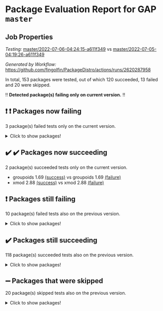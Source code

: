 # Package Evaluation Report for GAP `master`

## Job Properties

*Testing:* [master/2022-07-06-04:24:15-a611f349](https://github.com/fingolfin/PackageDistro/blob/data/reports/master/2022-07-06-04:24:15-a611f349) vs [master/2022-07-05-04:19:26-a611f349](https://github.com/fingolfin/PackageDistro/blob/data/reports/master/2022-07-05-04:19:26-a611f349)

*Generated by Workflow:* https://github.com/fingolfin/PackageDistro/actions/runs/2620287958

In total, 153 packages were tested, out of which 120 succeeded, 13 failed and 20 were skipped.

:bangbang: **Detected package(s) failing only on current version.** :bangbang:

## :exclamation: :exclamation: Packages now failing

3 package(s) failed tests only on the current version.
<details><summary>Click to show packages!</summary>

- ctbllib 1.3.4 [(failure)](https://github.com/fingolfin/PackageDistro/runs/7208054786?check_suite_focus=true) vs ctbllib 1.3.4 [(success)](https://github.com/fingolfin/PackageDistro/runs/7189784364?check_suite_focus=true)
- curlinterface 2.2.2 [(failure)](https://github.com/fingolfin/PackageDistro/runs/7208054873?check_suite_focus=true) vs curlinterface 2.2.2 [(success)](https://github.com/fingolfin/PackageDistro/runs/7189784467?check_suite_focus=true)
- yangbaxter 0.10.0 [(failure)](https://github.com/fingolfin/PackageDistro/runs/7208059926?check_suite_focus=true) vs yangbaxter 0.10.0 [(success)](https://github.com/fingolfin/PackageDistro/runs/7189789866?check_suite_focus=true)
</details>

## :heavy_check_mark: :heavy_check_mark: Packages now succeeding

2 package(s) succeeded tests only on the current version.
- groupoids 1.69 [(success)](https://github.com/fingolfin/PackageDistro/runs/7208056111?check_suite_focus=true) vs groupoids 1.69 [(failure)](https://github.com/fingolfin/PackageDistro/runs/7189785568?check_suite_focus=true)
- xmod 2.88 [(success)](https://github.com/fingolfin/PackageDistro/runs/7208059820?check_suite_focus=true) vs xmod 2.88 [(failure)](https://github.com/fingolfin/PackageDistro/runs/7189789732?check_suite_focus=true)

## :exclamation: Packages still failing

10 package(s) failed tests also on the previous version.
<details><summary>Click to show packages!</summary>

- fining 1.4.1 [(failure)](https://github.com/fingolfin/PackageDistro/runs/7208055411?check_suite_focus=true)
- francy 1.2.4 [(failure)](https://github.com/fingolfin/PackageDistro/runs/7208055756?check_suite_focus=true)
- hap 1.43 [(failure)](https://github.com/fingolfin/PackageDistro/runs/7208056345?check_suite_focus=true)
- normalizinterface 1.3.2 [(failure)](https://github.com/fingolfin/PackageDistro/runs/7208057530?check_suite_focus=true)
- packagemanager 1.2 [(failure)](https://github.com/fingolfin/PackageDistro/runs/7208057711?check_suite_focus=true)
- qpa 1.33 [(failure)](https://github.com/fingolfin/PackageDistro/runs/7208058013?check_suite_focus=true)
- rcwa 4.6.4 [(failure)](https://github.com/fingolfin/PackageDistro/runs/7208058177?check_suite_focus=true)
- recog 1.3.2 [(failure)](https://github.com/fingolfin/PackageDistro/runs/7208058278?check_suite_focus=true)
- semigroups 4.0.0 [(failure)](https://github.com/fingolfin/PackageDistro/runs/7208058520?check_suite_focus=true)
- ugaly 4.0.2 [(failure)](https://github.com/fingolfin/PackageDistro/runs/7208059466?check_suite_focus=true)
</details>

## :heavy_check_mark: Packages still succeeding

118 package(s) succeeded tests also on the previous version.
<details><summary>Click to show packages!</summary>

- ace 5.4 [(success)](https://github.com/fingolfin/PackageDistro/runs/7208053714?check_suite_focus=true)
- aclib 1.3.2 [(success)](https://github.com/fingolfin/PackageDistro/runs/7208053746?check_suite_focus=true)
- agt 0.2 [(success)](https://github.com/fingolfin/PackageDistro/runs/7208053784?check_suite_focus=true)
- alnuth 3.2.1 [(success)](https://github.com/fingolfin/PackageDistro/runs/7208053807?check_suite_focus=true)
- anupq 3.2.6 [(success)](https://github.com/fingolfin/PackageDistro/runs/7208053832?check_suite_focus=true)
- atlasrep 2.1.2 [(success)](https://github.com/fingolfin/PackageDistro/runs/7208053861?check_suite_focus=true)
- autodoc 2022.03.10 [(success)](https://github.com/fingolfin/PackageDistro/runs/7208053896?check_suite_focus=true)
- automata 1.15 [(success)](https://github.com/fingolfin/PackageDistro/runs/7208053964?check_suite_focus=true)
- automgrp 1.3.2 [(success)](https://github.com/fingolfin/PackageDistro/runs/7208053996?check_suite_focus=true)
- autpgrp 1.10.2 [(success)](https://github.com/fingolfin/PackageDistro/runs/7208054027?check_suite_focus=true)
- cap 2022.06-05 [(success)](https://github.com/fingolfin/PackageDistro/runs/7208054056?check_suite_focus=true)
- caratinterface 2.3.3 [(success)](https://github.com/fingolfin/PackageDistro/runs/7208054082?check_suite_focus=true)
- cddinterface 2020.06.24 [(success)](https://github.com/fingolfin/PackageDistro/runs/7208054110?check_suite_focus=true)
- circle 1.6.5 [(success)](https://github.com/fingolfin/PackageDistro/runs/7208054138?check_suite_focus=true)
- classicpres 1.22 [(success)](https://github.com/fingolfin/PackageDistro/runs/7208054172?check_suite_focus=true)
- cohomolo 1.6.10 [(success)](https://github.com/fingolfin/PackageDistro/runs/7208054208?check_suite_focus=true)
- congruence 1.2.4 [(success)](https://github.com/fingolfin/PackageDistro/runs/7208054242?check_suite_focus=true)
- corelg 1.56 [(success)](https://github.com/fingolfin/PackageDistro/runs/7208054290?check_suite_focus=true)
- crime 1.6 [(success)](https://github.com/fingolfin/PackageDistro/runs/7208054349?check_suite_focus=true)
- crisp 1.4.5 [(success)](https://github.com/fingolfin/PackageDistro/runs/7208054434?check_suite_focus=true)
- crypting 0.10 [(success)](https://github.com/fingolfin/PackageDistro/runs/7208054551?check_suite_focus=true)
- cryst 4.1.24 [(success)](https://github.com/fingolfin/PackageDistro/runs/7208054657?check_suite_focus=true)
- crystcat 1.1.9 [(success)](https://github.com/fingolfin/PackageDistro/runs/7208054739?check_suite_focus=true)
- cubefree 1.19 [(success)](https://github.com/fingolfin/PackageDistro/runs/7208054828?check_suite_focus=true)
- cvec 2.7.5 [(success)](https://github.com/fingolfin/PackageDistro/runs/7208054905?check_suite_focus=true)
- datastructures 0.2.7 [(success)](https://github.com/fingolfin/PackageDistro/runs/7208054931?check_suite_focus=true)
- deepthought 1.0.5 [(success)](https://github.com/fingolfin/PackageDistro/runs/7208054960?check_suite_focus=true)
- design 1.7 [(success)](https://github.com/fingolfin/PackageDistro/runs/7208055000?check_suite_focus=true)
- difsets 2.3.1 [(success)](https://github.com/fingolfin/PackageDistro/runs/7208055041?check_suite_focus=true)
- digraphs 1.5.3 [(success)](https://github.com/fingolfin/PackageDistro/runs/7208055074?check_suite_focus=true)
- edim 1.3.5 [(success)](https://github.com/fingolfin/PackageDistro/runs/7208055133?check_suite_focus=true)
- example 4.3.1 [(success)](https://github.com/fingolfin/PackageDistro/runs/7208055181?check_suite_focus=true)
- factint 1.6.3 [(success)](https://github.com/fingolfin/PackageDistro/runs/7208055224?check_suite_focus=true)
- ferret 1.0.8 [(success)](https://github.com/fingolfin/PackageDistro/runs/7208055285?check_suite_focus=true)
- fga 1.4.0 [(success)](https://github.com/fingolfin/PackageDistro/runs/7208055348?check_suite_focus=true)
- float 1.0.3 [(success)](https://github.com/fingolfin/PackageDistro/runs/7208055469?check_suite_focus=true)
- format 1.4.3 [(success)](https://github.com/fingolfin/PackageDistro/runs/7208055535?check_suite_focus=true)
- forms 1.2.7 [(success)](https://github.com/fingolfin/PackageDistro/runs/7208055594?check_suite_focus=true)
- fplsa 1.2.5 [(success)](https://github.com/fingolfin/PackageDistro/runs/7208055655?check_suite_focus=true)
- fr 2.4.8 [(success)](https://github.com/fingolfin/PackageDistro/runs/7208055705?check_suite_focus=true)
- fwtree 1.3 [(success)](https://github.com/fingolfin/PackageDistro/runs/7208055808?check_suite_focus=true)
- gbnp 1.0.5 [(success)](https://github.com/fingolfin/PackageDistro/runs/7208055856?check_suite_focus=true)
- generalizedmorphismsforcap 2022.05-01 [(success)](https://github.com/fingolfin/PackageDistro/runs/7208055924?check_suite_focus=true)
- genss 1.6.6 [(success)](https://github.com/fingolfin/PackageDistro/runs/7208055972?check_suite_focus=true)
- gradedringforhomalg 2022.06-01 [(success)](https://github.com/fingolfin/PackageDistro/runs/7208056013?check_suite_focus=true)
- grape 4.8.5 [(success)](https://github.com/fingolfin/PackageDistro/runs/7208056069?check_suite_focus=true)
- grpconst 2.6.2 [(success)](https://github.com/fingolfin/PackageDistro/runs/7208056162?check_suite_focus=true)
- guarana 0.96.3 [(success)](https://github.com/fingolfin/PackageDistro/runs/7208056214?check_suite_focus=true)
- guava 3.16 [(success)](https://github.com/fingolfin/PackageDistro/runs/7208056275?check_suite_focus=true)
- hapcryst 0.1.14 [(success)](https://github.com/fingolfin/PackageDistro/runs/7208056398?check_suite_focus=true)
- hecke 1.5.3 [(success)](https://github.com/fingolfin/PackageDistro/runs/7208056453?check_suite_focus=true)
- help 3.5 [(success)](https://github.com/fingolfin/PackageDistro/runs/7208056489?check_suite_focus=true)
- idrel 2.44 [(success)](https://github.com/fingolfin/PackageDistro/runs/7208056529?check_suite_focus=true)
- images 1.3.1 [(success)](https://github.com/fingolfin/PackageDistro/runs/7208056564?check_suite_focus=true)
- intpic 0.3.0 [(success)](https://github.com/fingolfin/PackageDistro/runs/7208056593?check_suite_focus=true)
- io 4.7.2 [(success)](https://github.com/fingolfin/PackageDistro/runs/7208056632?check_suite_focus=true)
- irredsol 1.4.3 [(success)](https://github.com/fingolfin/PackageDistro/runs/7208056657?check_suite_focus=true)
- json 2.1.0 [(success)](https://github.com/fingolfin/PackageDistro/runs/7208056697?check_suite_focus=true)
- jupyterkernel 1.4.1 [(success)](https://github.com/fingolfin/PackageDistro/runs/7208056736?check_suite_focus=true)
- jupyterviz 1.5.1 [(success)](https://github.com/fingolfin/PackageDistro/runs/7208056772?check_suite_focus=true)
- kan 1.34 [(success)](https://github.com/fingolfin/PackageDistro/runs/7208056821?check_suite_focus=true)
- kbmag 1.5.9 [(success)](https://github.com/fingolfin/PackageDistro/runs/7208056874?check_suite_focus=true)
- laguna 3.9.5 [(success)](https://github.com/fingolfin/PackageDistro/runs/7208056904?check_suite_focus=true)
- liealgdb 2.2.1 [(success)](https://github.com/fingolfin/PackageDistro/runs/7208056963?check_suite_focus=true)
- liepring 2.6 [(success)](https://github.com/fingolfin/PackageDistro/runs/7208056992?check_suite_focus=true)
- liering 2.4.2 [(success)](https://github.com/fingolfin/PackageDistro/runs/7208057024?check_suite_focus=true)
- linearalgebraforcap 2022.06-03 [(success)](https://github.com/fingolfin/PackageDistro/runs/7208057062?check_suite_focus=true)
- loops 3.4.1 [(success)](https://github.com/fingolfin/PackageDistro/runs/7208057094?check_suite_focus=true)
- lpres 1.0.3 [(success)](https://github.com/fingolfin/PackageDistro/runs/7208057133?check_suite_focus=true)
- majoranaalgebras 1.4 [(success)](https://github.com/fingolfin/PackageDistro/runs/7208057174?check_suite_focus=true)
- mapclass 1.4.5 [(success)](https://github.com/fingolfin/PackageDistro/runs/7208057204?check_suite_focus=true)
- matgrp 0.64 [(success)](https://github.com/fingolfin/PackageDistro/runs/7208057257?check_suite_focus=true)
- modisom 2.5.2 [(success)](https://github.com/fingolfin/PackageDistro/runs/7208057290?check_suite_focus=true)
- modulepresentationsforcap 2022.05-03 [(success)](https://github.com/fingolfin/PackageDistro/runs/7208057324?check_suite_focus=true)
- monoidalcategories 2022.06-07 [(success)](https://github.com/fingolfin/PackageDistro/runs/7208057363?check_suite_focus=true)
- nconvex 2020.11-04 [(success)](https://github.com/fingolfin/PackageDistro/runs/7208057410?check_suite_focus=true)
- nilmat 1.4.1 [(success)](https://github.com/fingolfin/PackageDistro/runs/7208057444?check_suite_focus=true)
- nock 1.5 [(success)](https://github.com/fingolfin/PackageDistro/runs/7208057489?check_suite_focus=true)
- nq 2.5.8 [(success)](https://github.com/fingolfin/PackageDistro/runs/7208057581?check_suite_focus=true)
- numericalsgps 1.3.0 [(success)](https://github.com/fingolfin/PackageDistro/runs/7208057619?check_suite_focus=true)
- openmath 11.5.1 [(success)](https://github.com/fingolfin/PackageDistro/runs/7208057652?check_suite_focus=true)
- orb 4.8.4 [(success)](https://github.com/fingolfin/PackageDistro/runs/7208057684?check_suite_focus=true)
- patternclass 2.4.2 [(success)](https://github.com/fingolfin/PackageDistro/runs/7208057753?check_suite_focus=true)
- permut 2.0.4 [(success)](https://github.com/fingolfin/PackageDistro/runs/7208057788?check_suite_focus=true)
- polenta 1.3.10 [(success)](https://github.com/fingolfin/PackageDistro/runs/7208057822?check_suite_focus=true)
- polymaking 0.8.6 [(success)](https://github.com/fingolfin/PackageDistro/runs/7208057863?check_suite_focus=true)
- primgrp 3.4.2 [(success)](https://github.com/fingolfin/PackageDistro/runs/7208057932?check_suite_focus=true)
- profiling 2.5.0 [(success)](https://github.com/fingolfin/PackageDistro/runs/7208057966?check_suite_focus=true)
- quagroup 1.8.3 [(success)](https://github.com/fingolfin/PackageDistro/runs/7208058055?check_suite_focus=true)
- radiroot 2.9 [(success)](https://github.com/fingolfin/PackageDistro/runs/7208058133?check_suite_focus=true)
- rds 1.8 [(success)](https://github.com/fingolfin/PackageDistro/runs/7208058222?check_suite_focus=true)
- repndecomp 1.2.1 [(success)](https://github.com/fingolfin/PackageDistro/runs/7208058319?check_suite_focus=true)
- repsn 3.1.0 [(success)](https://github.com/fingolfin/PackageDistro/runs/7208058373?check_suite_focus=true)
- resclasses 4.7.2 [(success)](https://github.com/fingolfin/PackageDistro/runs/7208058423?check_suite_focus=true)
- scscp 2.3.1 [(success)](https://github.com/fingolfin/PackageDistro/runs/7208058462?check_suite_focus=true)
- sglppow 2.2 [(success)](https://github.com/fingolfin/PackageDistro/runs/7208058568?check_suite_focus=true)
- sgpviz 0.999.5 [(success)](https://github.com/fingolfin/PackageDistro/runs/7208058594?check_suite_focus=true)
- simpcomp 2.1.14 [(success)](https://github.com/fingolfin/PackageDistro/runs/7208058648?check_suite_focus=true)
- singular 2020.12.18 [(success)](https://github.com/fingolfin/PackageDistro/runs/7208058674?check_suite_focus=true)
- sla 1.5.3 [(success)](https://github.com/fingolfin/PackageDistro/runs/7208058701?check_suite_focus=true)
- smallgrp 1.5 [(success)](https://github.com/fingolfin/PackageDistro/runs/7208058749?check_suite_focus=true)
- smallsemi 0.6.13 [(success)](https://github.com/fingolfin/PackageDistro/runs/7208058784?check_suite_focus=true)
- sonata 2.9.4 [(success)](https://github.com/fingolfin/PackageDistro/runs/7208058811?check_suite_focus=true)
- sophus 1.25 [(success)](https://github.com/fingolfin/PackageDistro/runs/7208058848?check_suite_focus=true)
- spinsym 1.5.2 [(success)](https://github.com/fingolfin/PackageDistro/runs/7208058872?check_suite_focus=true)
- symbcompcc 1.3.2 [(success)](https://github.com/fingolfin/PackageDistro/runs/7208058908?check_suite_focus=true)
- thelma 1.3 [(success)](https://github.com/fingolfin/PackageDistro/runs/7208058966?check_suite_focus=true)
- tomlib 1.2.9 [(success)](https://github.com/fingolfin/PackageDistro/runs/7208059070?check_suite_focus=true)
- toric 1.9.5 [(success)](https://github.com/fingolfin/PackageDistro/runs/7208059188?check_suite_focus=true)
- transgrp 3.6.2 [(success)](https://github.com/fingolfin/PackageDistro/runs/7208059338?check_suite_focus=true)
- unipot 1.5 [(success)](https://github.com/fingolfin/PackageDistro/runs/7208059539?check_suite_focus=true)
- unitlib 4.1.0 [(success)](https://github.com/fingolfin/PackageDistro/runs/7208059602?check_suite_focus=true)
- utils 0.72 [(success)](https://github.com/fingolfin/PackageDistro/runs/7208059650?check_suite_focus=true)
- uuid 0.7 [(success)](https://github.com/fingolfin/PackageDistro/runs/7208059688?check_suite_focus=true)
- walrus 0.9991 [(success)](https://github.com/fingolfin/PackageDistro/runs/7208059732?check_suite_focus=true)
- wedderga 4.10.2 [(success)](https://github.com/fingolfin/PackageDistro/runs/7208059776?check_suite_focus=true)
- xmodalg 1.22 [(success)](https://github.com/fingolfin/PackageDistro/runs/7208059866?check_suite_focus=true)
- zeromqinterface 0.13 [(success)](https://github.com/fingolfin/PackageDistro/runs/7208059990?check_suite_focus=true)
</details>

## :heavy_minus_sign: Packages that were skipped

20 package(s) skipped tests also on the previous version.
<details><summary>Click to show packages!</summary>

- 4ti2interface 2022.03-01 [(skipped)](https://github.com/fingolfin/PackageDistro/runs/7207989005?check_suite_focus=true)
- browse 1.8.14 [(skipped)](https://github.com/fingolfin/PackageDistro/runs/7207989005?check_suite_focus=true)
- examplesforhomalg 2022.03-01 [(skipped)](https://github.com/fingolfin/PackageDistro/runs/7207989005?check_suite_focus=true)
- gapdoc 1.6.5 [(skipped)](https://github.com/fingolfin/PackageDistro/runs/7207989005?check_suite_focus=true)
- gauss 2022.03-01 [(skipped)](https://github.com/fingolfin/PackageDistro/runs/7207989005?check_suite_focus=true)
- gaussforhomalg 2022.03-01 [(skipped)](https://github.com/fingolfin/PackageDistro/runs/7207989005?check_suite_focus=true)
- gradedmodules 2022.03-01 [(skipped)](https://github.com/fingolfin/PackageDistro/runs/7207989005?check_suite_focus=true)
- homalg 2022.03-01 [(skipped)](https://github.com/fingolfin/PackageDistro/runs/7207989005?check_suite_focus=true)
- homalgtocas 2022.03-01 [(skipped)](https://github.com/fingolfin/PackageDistro/runs/7207989005?check_suite_focus=true)
- io_forhomalg 2022.03-01 [(skipped)](https://github.com/fingolfin/PackageDistro/runs/7207989005?check_suite_focus=true)
- itc 1.5.1 [(skipped)](https://github.com/fingolfin/PackageDistro/runs/7207989005?check_suite_focus=true)
- localizeringforhomalg 2022.03-01 [(skipped)](https://github.com/fingolfin/PackageDistro/runs/7207989005?check_suite_focus=true)
- matricesforhomalg 2022.06-01 [(skipped)](https://github.com/fingolfin/PackageDistro/runs/7207989005?check_suite_focus=true)
- modules 2022.03-01 [(skipped)](https://github.com/fingolfin/PackageDistro/runs/7207989005?check_suite_focus=true)
- polycyclic 2.16 [(skipped)](https://github.com/fingolfin/PackageDistro/runs/7207989005?check_suite_focus=true)
- ringsforhomalg 2022.04-01 [(skipped)](https://github.com/fingolfin/PackageDistro/runs/7207989005?check_suite_focus=true)
- sco 2022.03-01 [(skipped)](https://github.com/fingolfin/PackageDistro/runs/7207989005?check_suite_focus=true)
- toolsforhomalg 2022.05-01 [(skipped)](https://github.com/fingolfin/PackageDistro/runs/7207989005?check_suite_focus=true)
- toricvarieties 2022.03.23 [(skipped)](https://github.com/fingolfin/PackageDistro/runs/7207989005?check_suite_focus=true)
- xgap 4.31 [(skipped)](https://github.com/fingolfin/PackageDistro/runs/7207989005?check_suite_focus=true)
</details>

